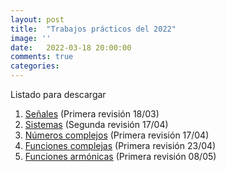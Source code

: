 ```yaml
---
layout: post
title:  "Trabajos prácticos del 2022"
image: ''
date:   2022-03-18 20:00:00
comments: true
categories: 
---
```


Listado para descargar

1. <a href="https://cloud.degoo.com/share/ahoo8PxHjx2vR82DMdSAuQ" target="_blank">Señales</a> (Primera revisión 18/03)
2. <a href="https://cloud.degoo.com/share/kv1mXrnK_ZRyhaN1ohCKBA" target="_blank">Sistemas</a> (Segunda revisión 17/04)
3. <a href="https://cloud.degoo.com/share/sBu3w7GIHA6gGjci73YGWA" target="_blank">Números complejos</a> (Primera revisión 17/04)
4. <a href="https://cloud.degoo.com/share/Wpny76JUMwaK6I5o5a5MrA" target="_blank">Funciones complejas</a> (Primera revisión 23/04)
5. <a href="https://cloud.degoo.com/share/mWun9vnyp2ZMtxCv1DHCZQ" target="_blank">Funciones armónicas</a> (Primera revisión 08/05)
